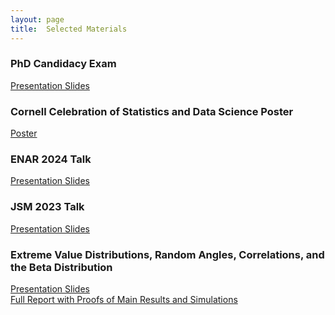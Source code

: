 ```yaml
---
layout: page
title:  Selected Materials
---
```

### PhD Candidacy Exam
[Presentation Slides](assets/img/A_Exam.pdf) <br>

### Cornell Celebration of Statistics and Data Science Poster
[Poster](assets/img/prolongposter.pdf) <br>

### ENAR 2024 Talk
[Presentation Slides](assets/img/ENAR24_PROLONG.pdf) <br>

### JSM 2023 Talk
[Presentation Slides](assets/img/PROLONG_jsm2023.pdf) <br>

### Extreme Value Distributions, Random Angles, Correlations, and the Beta Distribution
[Presentation Slides](assets/img/EVD_Angles_noproofs.pdf) <br>
[Full Report with Proofs of Main Results and Simulations](assets/img/EVD_report.pdf)


